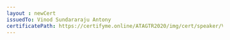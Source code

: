 ```yaml
--- 
layout : newCert 
issuedTo: Vinod Sundararaju Antony
certificatePath: https://certifyme.online/ATAGTR2020/img/cert/speaker/VinodSundararajuAntony_b3066.png
--- 
```

